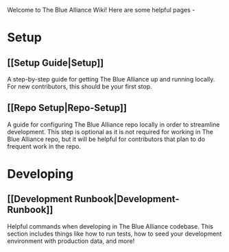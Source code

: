 Welcome to The Blue Alliance Wiki! Here are some helpful pages -

# Setup
## [[Setup Guide|Setup]]

A step-by-step guide for getting The Blue Alliance up and running locally. For new contributors, this should be your first stop.

## [[Repo Setup|Repo-Setup]]

A guide for configuring The Blue Alliance repo locally in order to streamline development. This step is optional as it is not required for working in The Blue Alliance repo, but it will be helpful for contributors that plan to do frequent work in the repo.

# Developing
## [[Development Runbook|Development-Runbook]]

Helpful commands when developing in The Blue Alliance codebase. This section includes things like how to run tests, how to seed your development environment with production data, and more!
